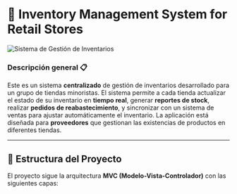 # 🏪 **Inventory Management System for Retail Stores** 

![Sistema de Gestión de Inventarios](img.jpg)

### **Descripción general** 📋

Este es un sistema **centralizado** de gestión de inventarios desarrollado para un grupo de tiendas minoristas. El sistema permite a cada tienda actualizar el estado de su inventario en **tiempo real**, generar **reportes de stock**, realizar **pedidos de reabastecimiento**, y sincronizar con un sistema de ventas para ajustar automáticamente el inventario. La aplicación está diseñada para **proveedores** que gestionan las existencias de productos en diferentes tiendas.

---

## **📂 Estructura del Proyecto**

El proyecto sigue la arquitectura **MVC (Modelo-Vista-Controlador)** con las siguientes capas:
